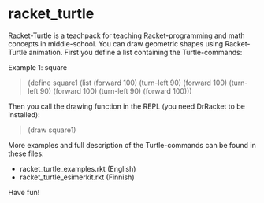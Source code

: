 # racket_turtle

Racket-Turtle is a teachpack for teaching Racket-programming and math concepts in middle-school. You can draw geometric 
shapes using Racket-Turtle animation. First you define a list containing the Turtle-commands:

Example 1: square

> (define square1 
>  (list (forward 100)
>        (turn-left 90)
>        (forward 100)
>        (turn-left 90)
>        (forward 100)
>        (turn-left 90)
>        (forward 100)))
        
Then you call the drawing function in the REPL (you need DrRacket to be installed):
> (draw square1)

More examples and full description of the Turtle-commands can be found in these files:

- racket_turtle_examples.rkt  (English)
- racket_turtle_esimerkit.rkt (Finnish)

Have fun!
